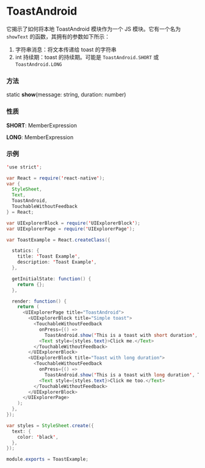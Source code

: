 
# ToastAndroid

它揭示了如何将本地 ToastAndroid 模块作为一个 JS 模块。它有一个名为 `showText` 的函数，其拥有的参数如下所示：

1. 字符串消息：将文本传递给 toast 的字符串
2. int 持续期：toast 的持续期。可能是 `ToastAndroid.SHORT` 或 `ToastAndroid.LONG`

### 方法

static **show**(message: string, duration: number) 

### 性质

**SHORT**: MemberExpression 

**LONG**: MemberExpression 

### 示例

```java
'use strict';

var React = require('react-native');
var {
  StyleSheet,
  Text,
  ToastAndroid,
  TouchableWithoutFeedback
} = React;

var UIExplorerBlock = require('UIExplorerBlock');
var UIExplorerPage = require('UIExplorerPage');

var ToastExample = React.createClass({

  statics: {
    title: 'Toast Example',
    description: 'Toast Example',
  },

  getInitialState: function() {
    return {};
  },

  render: function() {
    return (
      <UIExplorerPage title="ToastAndroid">
        <UIExplorerBlock title="Simple toast">
          <TouchableWithoutFeedback
            onPress={() =>
              ToastAndroid.show('This is a toast with short duration', ToastAndroid.SHORT)}>
            <Text style={styles.text}>Click me.</Text>
          </TouchableWithoutFeedback>
        </UIExplorerBlock>
        <UIExplorerBlock title="Toast with long duration">
          <TouchableWithoutFeedback
            onPress={() =>
              ToastAndroid.show('This is a toast with long duration', ToastAndroid.LONG)}>
            <Text style={styles.text}>Click me too.</Text>
          </TouchableWithoutFeedback>
        </UIExplorerBlock>
      </UIExplorerPage>
    );
  },
});

var styles = StyleSheet.create({
  text: {
    color: 'black',
  },
});

module.exports = ToastExample;
```
